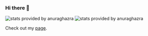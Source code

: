 ### Hi there 👋

<img src="https://github-readme-stats.vercel.app/api?username=simone-lungarella&theme=dark&count_private=true&show_icons=true" title="stats provided by anuraghazra"  />
<img src="https://github-readme-stats.vercel.app/api/top-langs/?username=simone-lungarella&layout=compact&theme=dark" title="stats provided by anuraghazra" />

Check out my <a href="https://surveiior.github.io">page</a>.
